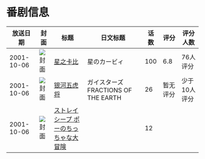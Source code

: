# 番剧信息

|放送日期|封面|标题|日文标题|话数|评分|评分人数|
|---|---|---|---|---|---|---|
|2001-10-06|![封面](https://lain.bgm.tv/pic/cover/c/c4/2a/30182_mn65G.jpg)|[星之卡比](https://bangumi.tv/subject/30182)|星のカービィ|100|6.8|76人评分|
|2001-10-06|![封面](https://lain.bgm.tv/pic/cover/c/b0/e8/54038_o1Eyy.jpg)|[银河五虎将](https://bangumi.tv/subject/54038)|ガイスターズ FRACTIONS OF THE EARTH|26|暂无评分|少于10人评分|
|2001-10-06|![封面](https://lain.bgm.tv/pic/cover/c/b7/96/318269_zu1q1.jpg)|[ストレイシープ ポーのちっちゃな大冒険](https://bangumi.tv/subject/318269)||12|||
